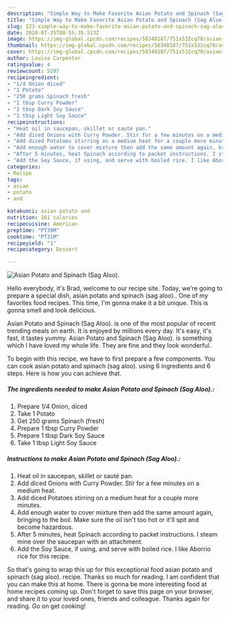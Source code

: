 ```yaml
---
description: "Simple Way to Make Favorite Asian Potato and Spinach (Sag Aloo)."
title: "Simple Way to Make Favorite Asian Potato and Spinach (Sag Aloo)."
slug: 223-simple-way-to-make-favorite-asian-potato-and-spinach-sag-aloo
date: 2020-07-25T08:55:35.513Z
image: https://img-global.cpcdn.com/recipes/58340187/751x532cq70/asian-potato-and-spinach-sag-aloo-recipe-main-photo.jpg
thumbnail: https://img-global.cpcdn.com/recipes/58340187/751x532cq70/asian-potato-and-spinach-sag-aloo-recipe-main-photo.jpg
cover: https://img-global.cpcdn.com/recipes/58340187/751x532cq70/asian-potato-and-spinach-sag-aloo-recipe-main-photo.jpg
author: Louisa Carpenter
ratingvalue: 4
reviewcount: 5207
recipeingredient:
- "1/4 Onion diced"
- "1 Potato"
- "250 grams Spinach fresh"
- "1 tbsp Curry Powder"
- "1 tbsp Dark Soy Sauce"
- "1 tbsp Light Soy Sauce"
recipeinstructions:
- "Heat oil in saucepan, skillet or sauté pan."
- "Add diced Onions with Curry Powder. Stir for a few minutes on a medium  heat."
- "Add diced Potatoes stirring on a medium heat for a couple more minutes."
- "Add enough water to cover mixture then add the same amount again, bringing to the boil. Make sure the oil isn&#39;t too hot or it&#39;ll spit and become hazardous."
- "After 5 minutes, heat Spinach according to packet instructions. I steam mine over the saucepan with an attachment."
- "Add the Soy Sauce, if using, and serve with boiled rice. I like Aborrio rice for this recipe."
categories:
- Recipe
tags:
- asian
- potato
- and

katakunci: asian potato and 
nutrition: 161 calories
recipecuisine: American
preptime: "PT39M"
cooktime: "PT31M"
recipeyield: "1"
recipecategory: Dessert

---
```



![Asian Potato and Spinach (Sag Aloo).](https://img-global.cpcdn.com/recipes/58340187/751x532cq70/asian-potato-and-spinach-sag-aloo-recipe-main-photo.jpg)

Hello everybody, it's Brad, welcome to our recipe site. Today, we're going to prepare a special dish, asian potato and spinach (sag aloo).. One of my favorites food recipes. This time, I'm gonna make it a bit unique. This is gonna smell and look delicious.

Asian Potato and Spinach (Sag Aloo). is one of the most popular of recent trending meals on earth. It is enjoyed by millions every day. It's easy, it's fast, it tastes yummy. Asian Potato and Spinach (Sag Aloo). is something which I have loved my whole life. They are fine and they look wonderful.




To begin with this recipe, we have to first prepare a few components. You can cook asian potato and spinach (sag aloo). using 6 ingredients and 6 steps. Here is how you can achieve that.

<!--inarticleads1-->

##### The ingredients needed to make Asian Potato and Spinach (Sag Aloo).:

1. Prepare 1/4 Onion, diced
1. Take 1 Potato
1. Get 250 grams Spinach (fresh)
1. Prepare 1 tbsp Curry Powder
1. Prepare 1 tbsp Dark Soy Sauce
1. Take 1 tbsp Light Soy Sauce




<!--inarticleads2-->

##### Instructions to make Asian Potato and Spinach (Sag Aloo).:

1. Heat oil in saucepan, skillet or sauté pan.
1. Add diced Onions with Curry Powder. Stir for a few minutes on a medium  heat.
1. Add diced Potatoes stirring on a medium heat for a couple more minutes.
1. Add enough water to cover mixture then add the same amount again, bringing to the boil. Make sure the oil isn&#39;t too hot or it&#39;ll spit and become hazardous.
1. After 5 minutes, heat Spinach according to packet instructions. I steam mine over the saucepan with an attachment.
1. Add the Soy Sauce, if using, and serve with boiled rice. I like Aborrio rice for this recipe.




So that's going to wrap this up for this exceptional food asian potato and spinach (sag aloo). recipe. Thanks so much for reading. I am confident that you can make this at home. There is gonna be more interesting food at home recipes coming up. Don't forget to save this page on your browser, and share it to your loved ones, friends and colleague. Thanks again for reading. Go on get cooking!
